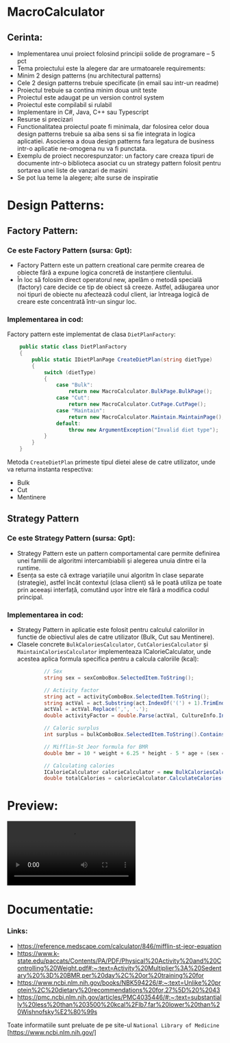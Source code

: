 # MacroCalculator

## Cerinta:
- Implementarea unui proiect folosind principii solide de programare – 5 pct
- Tema proiectului este la alegere dar are urmatoarele requirements:
- Minim 2 design patterns (nu architectural patterns)
- Cele 2 design patterns trebuie specificate (in email sau intr-un readme)
- Proiectul trebuie sa contina minim doua unit teste
- Proiectul este adaugat pe un version control system
- Proiectul este compilabil si rulabil 
- Implementare in C#, Java, C++ sau Typescript
- Resurse si precizari
- Functionalitatea proiectul poate fi minimala, dar folosirea celor doua design patterns trebuie sa aiba sens si sa fie integrata in logica aplicatiei. Asocierea a doua design patterns fara legatura de business intr-o aplicatie ne-omogena nu va fi punctata.
- Exemplu de proiect necorespunzator: un factory care creaza tipuri de documente intr-o biblioteca asociat cu un strategy pattern folosit pentru sortarea unei liste de vanzari de masini
- Se pot lua teme la alegere; alte surse de inspiratie


# Design Patterns:
## Factory Pattern:
### Ce este Factory Pattern (sursa: Gpt):
- Factory Pattern este un pattern creational care permite crearea de obiecte fără a expune logica concretă de instanțiere clientului​.
- În loc să folosim direct operatorul new, apelăm o metodă specială (factory) care decide ce tip de obiect să creeze. Astfel, adăugarea unor noi tipuri de obiecte nu afectează codul client, iar întreaga logică de creare este concentrată într-un singur loc.

### Implementarea in cod:
Factory pattern este implementat de clasa  `DietPlanFactory`:
```c#
    public static class DietPlanFactory
    {
        public static IDietPlanPage CreateDietPlan(string dietType)
        {
            switch (dietType)
            {
                case "Bulk":
                    return new MacroCalculator.BulkPage.BulkPage();
                case "Cut":
                    return new MacroCalculator.CutPage.CutPage();
                case "Maintain":
                    return new MacroCalculator.Maintain.MaintainPage();
                default:
                    throw new ArgumentException("Invalid diet type");
            }
        }
    }
```
Metoda `CreateDietPlan` primeste tipul dietei alese de catre utilizator, unde va returna instanta respectiva:
   - Bulk
   - Cut
   - Mentinere


## Strategy Pattern
### Ce este Strategy Pattern (sursa: Gpt):
- Strategy Pattern este un pattern comportamental care permite definirea unei familii de algoritmi intercambiabili și alegerea unuia dintre ei la runtime​.
- Esența sa este că extrage variațiile unui algoritm în clase separate (strategie), astfel încât contextul (clasa client) să le poată utiliza pe toate prin aceeași interfață, comutând ușor între ele fără a modifica codul principal.

### Implementarea in cod:
- Strategy Pattern in aplicatie este folosit pentru calculul caloriilor in functie de obiectivul ales de catre utilizator (Bulk, Cut sau Mentinere).
- Clasele concrete `BulkCaloriesCalculator`, `CutCaloriesCalculator` și `MaintainCaloriesCalculator` implementeaza ICalorieCalculator, unde acestea aplica formula specifica pentru a calcula caloriile (kcal):
```c#
            // Sex
            string sex = sexComboBox.SelectedItem.ToString();

            // Activity factor
            string act = activityComboBox.SelectedItem.ToString();
            string actVal = act.Substring(act.IndexOf('(') + 1).TrimEnd(')');
            actVal = actVal.Replace(',', '.');
            double activityFactor = double.Parse(actVal, CultureInfo.InvariantCulture);

            // Caloric surplus
            int surplus = bulkComboBox.SelectedItem.ToString().Contains("250") ? 250 : 500;

            // Mifflin-St Jeor formula for BMR
            double bmr = 10 * weight + 6.25 * height - 5 * age + (sex == "Male" ? 5 : -161);

            // Calculating calories
            ICalorieCalculator calorieCalculator = new BulkCaloriesCalculator();
            double totalCalories = calorieCalculator.CalculateCalories(bmr, activityFactor, surplus);
```

# Preview:
<video controls src="./Demo/Demo.mp4" title="Demo"></video>

# Documentatie:
### Links:
- https://reference.medscape.com/calculator/846/mifflin-st-jeor-equation
- https://www.k-state.edu/paccats/Contents/PA/PDF/Physical%20Activity%20and%20Controlling%20Weight.pdf#:~:text=Activity%20Multiplier%3A%20Sedentary%20%3D%20BMR,per%20day%2C%20or%20training%20for
- https://www.ncbi.nlm.nih.gov/books/NBK594226/#:~:text=Unlike%20protein%2C%20dietary%20recommendations%20for,27%5D%20%2043
- https://pmc.ncbi.nlm.nih.gov/articles/PMC4035446/#:~:text=substantially%20less%20than%203500%20kcal%2Flb7,far%20lower%20than%20Wishnofsky%E2%80%99s

Toate informatiile sunt preluate de pe site-ul ``National Library of Medicine`` [https://www.ncbi.nlm.nih.gov/]